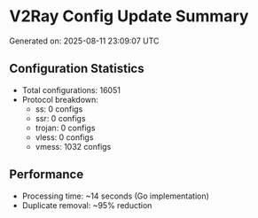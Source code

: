 # V2Ray Config Update Summary
Generated on: 2025-08-11 23:09:07 UTC

## Configuration Statistics
- Total configurations: 16051
- Protocol breakdown:
  - ss: 0 configs
  - ssr: 0 configs
  - trojan: 0 configs
  - vless: 0 configs
  - vmess: 1032 configs

## Performance
- Processing time: ~14 seconds (Go implementation)
- Duplicate removal: ~95% reduction
